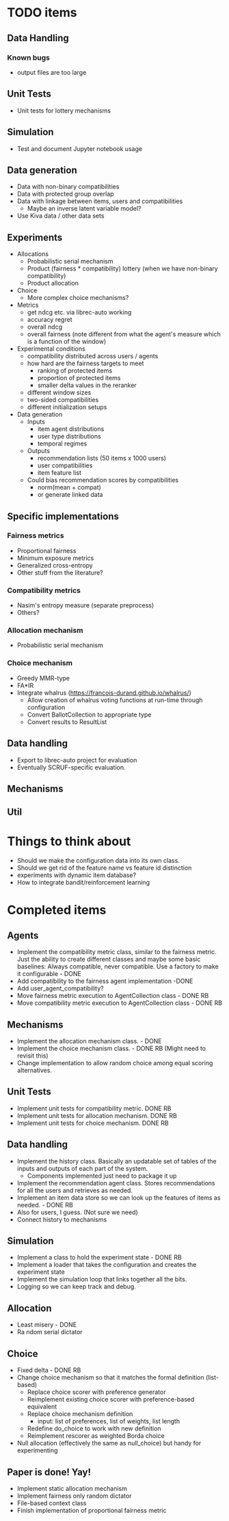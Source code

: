 # TODO items

## Data Handling
### Known bugs
* output files are too large

## Unit Tests
* Unit tests for lottery mechanisms

## Simulation
* Test and document Jupyter notebook usage

## Data generation
* Data with non-binary compatibilities
* Data with protected group overlap
* Data with linkage between items, users and compatibilities
  * Maybe an inverse latent variable model?
* Use Kiva data / other data sets

## Experiments

* Allocations
  * Probabilistic serial mechanism 
  * Product (fairness * compatibility) lottery (when we have non-binary compatibility)
  * Product allocation
* Choice
  * More complex choice mechanisms?
* Metrics
  * get ndcg etc. via librec-auto working
  * accuracy regret
  * overall ndcg
  * overall fairness (note different from what the agent's measure which is a function of the window)
* Experimental conditions
  * compatibility distributed across users / agents
  * how hard are the fairness targets to meet
    * ranking of protected items
    * proportion of protected items
    * smaller delta values in the reranker
  * different window sizes
  * two-sided compatibilities
  * different initialization setups
* Data generation
  * Inputs
    * item agent distributions
    * user type distributions
    * temporal regimes
  * Outputs
    * recommendation lists (50 items x 1000 users)
    * user compatibilities
    * item feature list
  * Could bias recommendation scores by compatibilities
    * norm(mean + compat)
    * or generate linked data


## Specific implementations

### Fairness metrics
* Proportional fairness
* Minimum exposure metrics
* Generalized cross-entropy 
* Other stuff from the literature?

### Compatibility metrics
* Nasim's entropy measure (separate preprocess)
* Others?

### Allocation mechanism
* Probabilistic serial mechanism

### Choice mechanism
* Greedy MMR-type
* FA*IR
* Integrate whalrus (https://francois-durand.github.io/whalrus/)
  * Allow creation of whalrus voting functions at run-time through configuration
  * Convert BallotCollection to appropriate type
  * Convert results to ResultList

## Data handling

* Export to librec-auto project for evaluation
* Eventually SCRUF-specific evaluation. 

## Mechanisms

## Util

# Things to think about

* Should we make the configuration data into its own class.
* Should we get rid of the feature name vs feature id distinction
* experiments with dynamic item database?
* How to integrate bandit/reinforcement learning

# Completed items

## Agents

* Implement the compatibility metric class, similar to the fairness metric.
  Just the ability to create different classes and maybe some basic baselines: Always compatible, never compatible. Use a factory to make it configurable - DONE
* Add compatibility to the fairness agent implementation -DONE
* Add user_agent_compatibility?
* Move fairness metric execution to AgentCollection class - DONE RB
* Move compatibility metric execution to AgentCollection class - DONE RB

## Mechanisms
* Implement the allocation mechanism class. - DONE
* Implement the choice mechanism class. - DONE RB (Might need to revisit this)
* Change implementation to allow random choice among equal scoring alternatives.

## Unit Tests
* Implement unit tests for compatibility metric. DONE RB
* Implement unit tests for allocation mechanism. DONE RB
* Implement unit tests for choice mechanism. DONE RB

## Data handling
* Implement the history class. Basically an updatable set of tables of the inputs and outputs of each part of the system.
  * Components implemented just need to package it up
* Implement the recommendation agent class. Stores recommendations for all the users and retrieves as needed.
* Implement an item data store so we can look up the features of items as needed. - DONE RB
* Also for users, I guess. (Not sure we need)
* Connect history to mechanisms

## Simulation
* Implement a class to hold the experiment state - DONE RB
* Implement a loader that takes the configuration and creates the experiment state
* Implement the simulation loop that links together all the bits.
* Logging so we can keep track and debug.

## Allocation
* Least misery - DONE 
* Ra ndom serial dictator

## Choice
* Fixed delta - DONE RB
* Change choice mechanism so that it matches the formal definition (list-based)
  * Replace choice scorer with preference generator
  * Reimplement existing choice scorer with preference-based equivalent
  * Replace choice mechanism definition
    * input: list of preferences, list of weights, list length
  * Redefine do_choice to work with new definition
  * Reimplement rescorer as weighted Borda choice
* Null allocation (effectively the same as null_choice) but handy for experimenting


## Paper is done! Yay!
* Implement static allocation mechanism
* Implement fairness only random dictator
* File-based context class
* Finish implementation of proportional fairness metric


